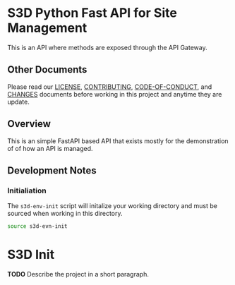 # S3D Python Fast API for Site Management
This is an API where methods are exposed through the API Gateway.

## Other Documents
Please read our [LICENSE][lice], [CONTRIBUTING][cont], [CODE-OF-CONDUCT][code],
and [CHANGES][chge] documents before working in this project and anytime they
are update.

## Overview
This is an simple FastAPI based API that exists mostly for the demonstration of
of how an API is managed.

## Development Notes
### Initialiation
The `s3d-env-init` script will initalize your working directory and must be
sourced when working in this directory.

```bash
source s3d-evn-init
```
# S3D Init
**TODO** Describe the project in a short paragraph.

[chge]: ./CHANGES.md
[code]: ./CODE-OF-CONDUCT.md
[cont]: ./CONTRIBUTING.md
[lice]: ./LICENSE.md
